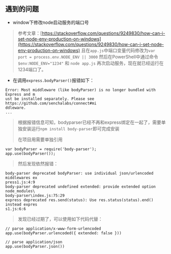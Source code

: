 ## 遇到的问题

* window下修改node启动服务的端口号
> 参考文章：[https://stackoverflow.com/questions/9249830/how-can-i-set-node-env-production-on-windows](https://stackoverflow.com/questions/9249830/how-can-i-set-node-env-production-on-windows) 
> 且在`app.js`中端口变量代码修改为`var port = process.env.NODE_ENV || 3000`
> 然后在PowerShell中通过命令`$env:NODE_ENV="1234"` 和 `node app.js` 再次启动服务，现在就已经运行在1234端口了。

* 在调用`express.bodyParser()`报错如下：

```
Error: Most middleware (like bodyParser) is no longer bundled with Express and m  
ust be installed separately. Please see https://github.com/senchalabs/connect#mi  
ddleware.  
...
```
> 根据报错信息可知，bodyparser已经不再和express绑定在一起了，需要单独安装运行`npm install body-parser`即可完成安装
> 
> 在项目用需要单独引用
```
var bodyParser = require('body-parser');
app.use(bodyParser());
```
> 然后发现依然报错：

```
body-parser deprecated bodyParser: use individual json/urlencoded middlewares ex  
press1.js:4:9  
body-parser deprecated undefined extended: provide extended option node_modules\  
body-parser\index.js:75:29  
express deprecated res.send(status): Use res.status(status).end() instead expres  
s1.js:6:6  
```
> 发现已经过期了，可以使用如下代码代替：

```
// parse application/x-www-form-urlencoded  
app.use(bodyParser.urlencoded({ extended: false }))  
  
// parse application/json  
app.use(bodyParser.json()) 
```
